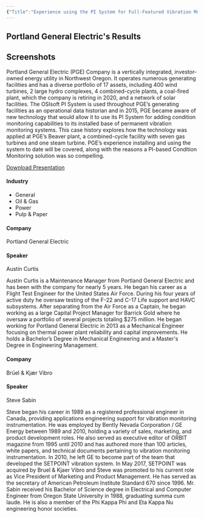 ```yaml
---
{"Title":"Experience using the PI System for Full-Featured Vibration Monitoring at Portland General Electric","Year":2019,"Industry":"Power","URL":"https://resources.osisoft.com/Presentations/Experience-using-the-PI-System-for-Full-Featured-Vibration-Monitoring-at-Portland-General-Electric/","PDF":"https://cdn.osisoft.com/osi/presentations/2019-uc-san-francisco/US19NA-D2PG02-PortlandGeneralElectric-Curtis-Experience-using-the-PI-System-for-Full-Featured.pdf","Company":"Portland General Electric","Keywords":["CBM","Vibrations"],"dg-publish":true,"permalink":"/aveva/customer-stories/2019/2019-portland-general-electric-experience-using-the-pi-system-for-full-featured-vibration-monitoring-at-portland-general-electric/","dgPassFrontmatter":true}
---
```


## Portland General Electric's Results

## Screenshots

Portland General Electric (PGE) Company is a vertically integrated, investor-owned energy utility in Northwest Oregon. It operates numerous generating facilities and has a diverse portfolio of 17 assets, including 400 wind turbines, 2 large hydro complexes, 4 combined-cycle plants, a coal-fired plant, which the company is retiring in 2020, and a network of solar facilities. The OSIsoft PI System is used throughout PGE’s generating facilities as an operational data historian and in 2015, PGE became aware of new technology that would allow it to use its PI System for adding condition monitoring capabilities to its installed base of permanent vibration monitoring systems. This case history explores how the technology was applied at PGE’s Beaver plant, a combined-cycle facility with seven gas turbines and one steam turbine. PGE’s experience installing and using the system to date will be covered, along with the reasons a PI-based Condition Monitoring solution was so compelling.

[Download Presentation](https://cdn.osisoft.com/osi/presentations/2019-uc-san-francisco/US19NA-D2PG02-PortlandGeneralElectric-Curtis-Experience-using-the-PI-System-for-Full-Featured.pdf)

#### Industry

- General
- Oil & Gas
- Power
- Pulp & Paper

#### Company

Portland General Electric

#### Speaker

Austin Curtis

Austin Curtis is a Maintenance Manager from Portland General Electric and has been with the company for nearly 5 years. He began his career as a Flight Test Engineer for the United States Air Force. During his four years of active duty he oversaw testing of the F-22 and C-17 Life support and HAVC subsystems. After separating from the Air Force as a Captain, he began working as a large Capital Project Manager for Barrick Gold where he oversaw a portfolio of several projects totaling $275 million. He began working for Portland General Electric in 2013 as a Mechanical Engineer focusing on thermal power plant reliability and capital improvements. He holds a Bachelor’s Degree in Mechanical Engineering and a Master's Degree in Engineering Management.

#### Company

Brüel & Kjær Vibro

#### Speaker

Steve Sabin

Steve began his career in 1989 as a registered professional engineer in Canada, providing applications engineering support for vibration monitoring instrumentation. He was employed by Bently Nevada Corporation / GE Energy between 1989 and 2010, holding a variety of sales, marketing, and product development roles. He also served as executive editor of ORBIT magazine from 1995 until 2010 and has authored more than 100 articles, white papers, and technical documents pertaining to vibration monitoring instrumentation. In 2010, he left GE to become part of the team that developed the SETPOINT vibration system. In May 2017, SETPOINT was acquired by Bruel & Kjaer Vibro and Steve was promoted to his current role as Vice President of Marketing and Product Management. He has served as the secretary of American Petroleum Institute Standard 670 since 1996. Mr. Sabin received his Bachelor of Science degree in Electrical and Computer Engineer from Oregon State University in 1988, graduating summa cum laude. He is also a member of the Phi Kappa Phi and Eta Kappa Nu engineering honor societies.